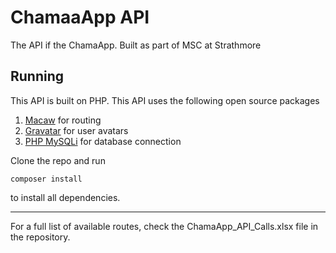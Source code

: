 # ChamaaApp API
The API  if the ChamaApp.
 Built as part of MSC at Strathmore

## Running
This API is built on PHP.  This API uses the following open source packages 

 1. [Macaw](https://github.com/noahbuscher/Macaw) for routing
 2. [Gravatar](https://github.com/forxer/gravatar) for user avatars
 3. [PHP MySQLi](https://github.com/joshcam/PHP-MySQLi-Database-Class) for database connection

Clone the repo and run 

    composer install
to install all dependencies.


----------
For a full list of available routes, check the ChamaApp_API_Calls.xlsx file in the repository.

